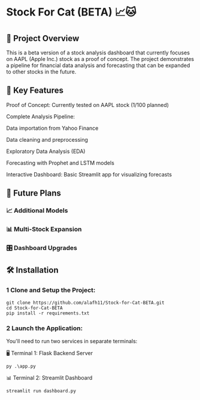 # Stock For Cat (BETA) 📈🐱
## 📌 Project Overview


This is a beta version of a stock analysis dashboard that currently focuses on AAPL (Apple Inc.) stock as a proof of concept. The project demonstrates a pipeline for financial data analysis and forecasting that can be expanded to other stocks in the future.

## 🚀 Key Features

Proof of Concept: Currently tested on AAPL stock (1/100 planned)

Complete Analysis Pipeline:

Data importation from Yahoo Finance

Data cleaning and preprocessing

Exploratory Data Analysis (EDA)

Forecasting with Prophet and LSTM models

Interactive Dashboard: Basic Streamlit app for visualizing forecasts

## 🔮 Future Plans

### 📈 Additional Models

### 📊 Multi-Stock Expansion

### 🎛️ Dashboard Upgrades


## 🛠️ Installation

### 1 Clone and Setup the Project:
```
git clone https://github.com/alafh11/Stock-for-Cat-BETA.git
cd Stock-for-Cat-BETA
pip install -r requirements.txt
```
### 2  Launch the Application:

You'll need to run two services in separate terminals:

🖥️ Terminal 1: Flask Backend Server
```
py .\app.py
```

📊 Terminal 2: Streamlit Dashboard
```
streamlit run dashboard.py
```




